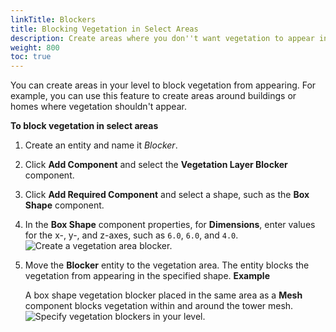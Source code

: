 ```yaml
---
linkTitle: Blockers
title: Blocking Vegetation in Select Areas
description: Create areas where you don''t want vegetation to appear in Open 3D Engine.
weight: 800
toc: true
---
```


You can create areas in your level to block vegetation from appearing. For example, you can use this feature to create areas around buildings or homes where vegetation shouldn't appear.

**To block vegetation in select areas**

1. Create an entity and name it *Blocker*.

1. Click **Add Component** and select the **Vegetation Layer Blocker** component.

1. Click **Add Required Component** and select a shape, such as the **Box Shape** component.

1. In the **Box Shape** component properties, for **Dimensions**, enter values for the x-, y-, and z-axes, such as `6.0`, `6.0`, and `4.0`.
![Create a vegetation area blocker.](/images/user-guide/vegetation/dynamic/block-vegetation-select-areas-1.png)

1. Move the **Blocker** entity to the vegetation area. The entity blocks the vegetation from appearing in the specified shape.
**Example**

   A box shape vegetation blocker placed in the same area as a **Mesh** component blocks vegetation within and around the tower mesh.
![Specify vegetation blockers in your level.](/images/user-guide/vegetation/dynamic/block-vegetation-select-areas-2.png)
